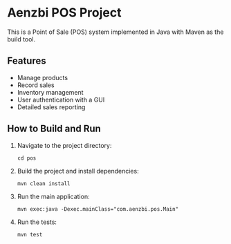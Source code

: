 # Aenzbi POS Project

This is a Point of Sale (POS) system implemented in Java with Maven as the build tool.

## Features
- Manage products
- Record sales
- Inventory management
- User authentication with a GUI
- Detailed sales reporting

## How to Build and Run
1. Navigate to the project directory:
   ```
   cd pos
   ```
2. Build the project and install dependencies:
   ```
   mvn clean install
   ```
3. Run the main application:
   ```
   mvn exec:java -Dexec.mainClass="com.aenzbi.pos.Main"
   ```
4. Run the tests:
   ```
   mvn test
   ```
